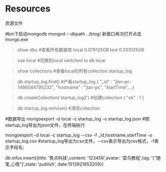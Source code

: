 # Resources
资源文件
<!--mongodb 基本操作-->
#bin下启动mongodb
   mongod --dbpath ../blog/
   新窗口再次打开点击mongo.exe 

>show dbs    #查看所有数据库
local 0.078125GB
test 0.203125GB

>use local    #切换到local
switched to db local

> show collections    #查看local的所有collection
startup_log

>db.startup_log.find()    #产看startup_log
{ "_id" : "jlan-pc-1466044795232", "hostname" : "jlan-pc", "startTime",...}

> db.createCollection('startup_log2')    #创建collection
{ "ok" : 1 }

>db.startup_log.remove()    #清空collection

#数据导出
mongoexport -d local -c startup_log -o startup_log.json    #把startup_log导出为json文件，在终端执行

mongoexport -d local -c startup_log --csv -f _id,hostname,startTime -o startup_log.csv    #startup_log导出为csv文件，--csv表示导出为csv格式，-f表示字段名;


db.infos.insert({title: '焦点科技',content: '123456',avatar: '菜鸟教程',tag: '["随笔,心情"]',state: 'publish', date:1513921653209})


   
